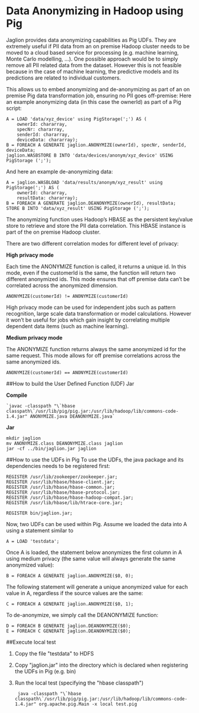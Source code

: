Data Anonymizing in Hadoop using Pig
=======
Jaglion provides data anonymizing capabilities as Pig UDFs. They are extremely useful if PII data from an on premise Hadoop cluster needs to be moved to a cloud based service for processing (e.g. machine learning, Monte Carlo modelling, ...). One possible approach would be to simply remove all PII related data from the dataset. However this is not feasible because in the case of machine learning, the predictive models and its predictions are related to individual customers. 

This allows us to embed anonymizing and de-anonymizing as part of an on premise Pig data transformation job, ensuring no PII goes off-premise:
Here an example anonymizing data (in this case the ownerId) as part of a Pig script:

    A = LOAD 'data/xyz_device' using PigStorage(';') AS (
    	ownerId: chararray, 
    	specNr: chararray,
    	senderId: chararray,
    	deviceData: chararray);
    B = FOREACH A GENERATE jaglion.ANONYMIZE(ownerId), specNr, senderId, deviceData;
    jaglion.WASBSTORE B INTO 'data/devices/anonym/xyz_device' USING PigStorage (';');

And here an example de-anonymizing data:

    A = jaglion.WASBLOAD 'data/results/anonym/xyz_result' using PigStorage(';') AS (
    	ownerId: chararray, 
    	resultData: chararray);
    B = FOREACH A GENERATE jaglion.DEANONYMIZE(ownerId), resultData;
    STORE B INTO 'data/xyz_result' USING PigStorage (';');

The anonymizing function uses Hadoop’s HBASE as the persistent key/value store to retrieve and store the PII data correlation. This HBASE instance is part of the on premise Hadoop cluster.

There are two different correlation modes for different level of privacy:

**High privacy mode**

Each time the ANONYMIZE function is called, it returns a unique id. In this mode, even if the customerId is the same, the function will return two different anonymized ids. This mode ensures that off premise data can’t be correlated across the anonymized dimension.

    ANONYMIZE(customerId) != ANONYMIZE(customerId)

High privacy mode can be used for independent jobs such as pattern recognition, large scale data transformation or model calculations. However it won’t be useful for jobs which gain insight by correlating multiple dependent data items (such as machine learning).

**Medium privacy mode**

The ANONYMIZE function returns always the same anonymized id for the same request. This mode allows for off premise correlations across the same anonymized ids. 

	ANONYMIZE(customerId) == ANONYMIZE(customerId)

##How to build the User Defined Function (UDF) Jar

**Compile**

    `javac -classpath "\`hbase classpath\`/usr/lib/pig/pig.jar:/usr/lib/hadoop/lib/commons-code-1.4.jar" ANONYMIZE.java DEANONYMIZE.java`

**Jar**

    mkdir jaglion
    mv ANONYMIZE.class DEANONYMIZE.class jaglion
    jar -cf ../bin/jaglion.jar jaglion
    
##How to use the UDFs in Pig
To use the UDFs, the java package and its dependencies needs to be registered first:

	REGISTER /usr/lib/zookeeper/zookeeper.jar;
	REGISTER /usr/lib/hbase/hbase-client.jar;
	REGISTER /usr/lib/hbase/hbase-common.jar;
	REGISTER /usr/lib/hbase/hbase-protocol.jar;
	REGISTER /usr/lib/hbase/hbase-hadoop-compat.jar;
	REGISTER /usr/lib/hbase/lib/htrace-core.jar;

	REGISTER bin/jaglion.jar;

Now, two UDFs can be used within Pig. Assume we loaded the data into A using a statement similar to 

	A = LOAD 'testdata';
Once A is loaded, the statement below anonymizes the first column in A using medium privacy (the same value will always generate the same anonymized value):

	B = FOREACH A GENERATE jaglion.ANONYMIZE($0, 0);

The following statement will generate a unique anonymized value for each value in A, regardless if the source values are the same:

	C = FOREACH A GENERATE jaglion.ANONYMIZE($0, 1);
To de-anonymize, we simply call the DEANONYMIZE function:

	D = FOREACH B GENERATE jaglion.DEANONYMIZE($0);
	E = FOREACH C GENERATE jaglion.DEANONYMIZE($0);

##Execute local test
1. Copy the file "testdata" to HDFS
2. Copy "jaglion.jar" into the directory which is declared when registering the UDFs in Pig (e.g. bin)
3. Run the local test (specifying the "hbase classpath")

	    java -classpath "\`hbase classpath\`/usr/lib/pig/pig.jar:/usr/lib/hadoop/lib/commons-code-1.4.jar" org.apache.pig.Main -x local test.pig
